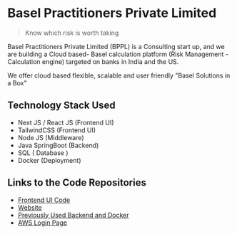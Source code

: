 # Basel Practitioners Private Limited
> Know which risk is worth taking

Basel Practitioners Private Limited (BPPL) is a Consulting start up, and we are building a Cloud based- Basel  calculation platform (Risk Management - Calculation engine) targeted on banks in India and the US.

We offer cloud based flexible, scalable and user friendly "Basel Solutions in a Box"

## Technology Stack Used
- Next JS / React JS  (Frontend UI)
- TailwindCSS (Frontend UI)
- Node JS  (Middleware)
- Java SpringBoot (Backend)
- SQL ( Database )
- Docker (Deployment)

## Links to the Code Repositories
- [Frontend UI Code](https://github.com/baselpractitioners/bppl_app_ui) 
- [Website](https://github.com/baselpractitioners/website) 
- [Previously Used Backend and Docker](https://github.com/baselpractitioners/bppl_ui_modules_old)
- [AWS Login Page](https://654260966052.signin.aws.amazon.com/console) 
